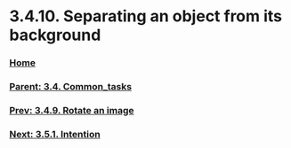 # 3.4.10. Separating an object from its background

### [Home](./00-home.md)
### [Parent: 3.4. Common_tasks](./03-04-00-common_tasks.md)
### [Prev: 3.4.9. Rotate an image](./03-04-09-rotate-an-image.md)
### [Next: 3.5.1. Intention](./03-05-01-intention.md)
